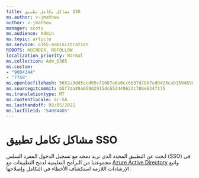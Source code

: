 ```yaml
---
title: مشاكل تكامل تطبيق SSO
ms.author: v-jmathew
author: v-jmathew
manager: scotv
ms.audience: Admin
ms.topic: article
ms.service: o365-administration
ROBOTS: NOINDEX, NOFOLLOW
localization_priority: Normal
ms.collection: Adm_O365
ms.custom:
- "9004344"
- "7758"
ms.openlocfilehash: 5652a3dd5acd95cf1007a6e0cc6b37d7bb7ed9423cab15946983cc2f28bc450c
ms.sourcegitcommit: b5f7da89a650d2915dc652449623c78be6247175
ms.translationtype: MT
ms.contentlocale: ar-SA
ms.lasthandoff: 08/05/2021
ms.locfileid: "54084405"
---
```

# <a name="sso-application-integration-issues"></a>مشاكل تكامل تطبيق SSO

ابحث عن التطبيق المحدد الذي تريد دمجه مع تسجيل الدخول المفرد السلس (SSO) في مجموعتنا من البرامج التعليمية لدمج التطبيقات مع [Azure Active Directory](https://docs.microsoft.com/azure/active-directory/saas-apps/tutorial-list) واتبع الإرشادات اللازمة استكشاف الأخطاء في التكامل وإصلاحها.
